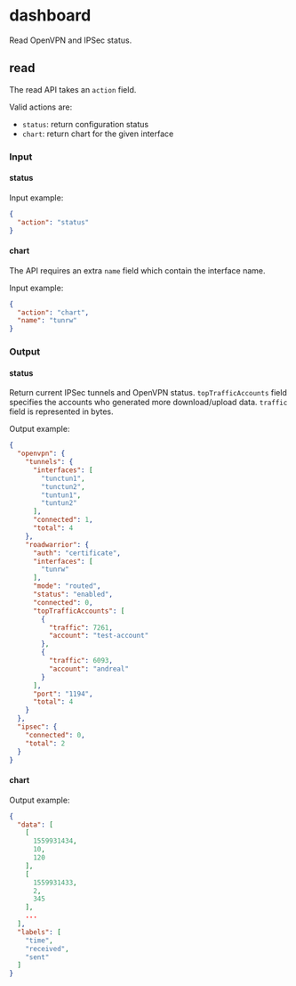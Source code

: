 # dashboard

Read OpenVPN and IPSec status.

## read

The read API takes an `action` field.

Valid actions are:

- `status`: return configuration status
- `chart`: return chart for the given interface

### Input

#### status

Input example:
```json
{
  "action": "status"
}
```

#### chart

The API requires an extra `name` field which contain the interface name.

Input example:
```json
{
  "action": "chart",
  "name": "tunrw"
}
```

### Output

#### status

Return current IPSec tunnels and OpenVPN status.
`topTrafficAccounts` field specifies the accounts who generated more download/upload data. `traffic` field is represented in bytes.

Output example:
```json
{
  "openvpn": {
    "tunnels": {
      "interfaces": [
        "tunctun1",
        "tunctun2",
        "tuntun1",
        "tuntun2"
      ],
      "connected": 1,
      "total": 4
    },
    "roadwarrior": {
      "auth": "certificate",
      "interfaces": [
        "tunrw"
      ],
      "mode": "routed",
      "status": "enabled",
      "connected": 0,
      "topTrafficAccounts": [
        {
          "traffic": 7261,
          "account": "test-account"
        },
        {
          "traffic": 6093,
          "account": "andreal"
        }
      ],
      "port": "1194",
      "total": 4
    }
  },
  "ipsec": {
    "connected": 0,
    "total": 2
  }
}
```

#### chart

Output example:
```json
{
  "data": [
    [
      1559931434,
      10,
      120
    ],
    [
      1559931433,
      2,
      345
    ],
    ...
  ],
  "labels": [
    "time",
    "received",
    "sent"
  ]
}
```
